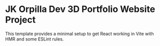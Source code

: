 # JK Orpilla Dev 3D Portfolio Website Project

This template provides a minimal setup to get React working in Vite with HMR and some ESLint rules.
